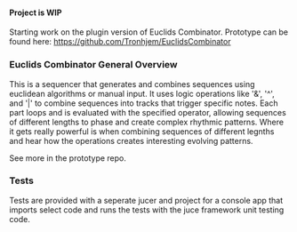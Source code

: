 #### Project is WIP 

Starting work on the plugin version  of Euclids Combinator. 
Prototype can be found here: https://github.com/Tronhjem/EuclidsCombinator


### Euclids Combinator General Overview

This is a sequencer that generates and combines sequences using euclidean algorithms or manual input. 
It uses logic operations like '&', '^', and '|' to combine sequences into tracks that trigger specific notes. 
Each part loops and is evaluated with the specified operator, allowing sequences of different lengths 
to phase and create complex rhythmic patterns. Where it gets really powerful is when combining sequences 
of different legnths and hear how the operations creates interesting evolving patterns.

See more in the prototype repo.

### Tests

Tests are provided with a seperate jucer and project for a console app that imports select code and runs
the tests with the juce framework unit testing code.
